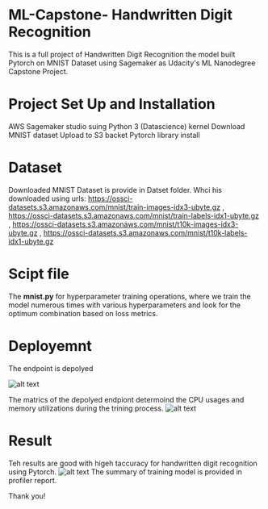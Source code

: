 # ML-Capstone- Handwritten Digit Recognition

This is a full project of Handwritten Digit Recognition the model built Pytorch on MNIST Dataset using Sagemaker as Udacity's ML Nanodegree Capstone Project.

# Project Set Up and Installation
AWS Sagemaker studio suing Python 3 (Datascience) kernel
Download MNIST dataset 
Upload to S3 backet
Pytorch library install

# Dataset
Downloaded MNIST Dataset is provide in Datset folder. Whci his downloaded using urls:
https://ossci-datasets.s3.amazonaws.com/mnist/train-images-idx3-ubyte.gz ,
https://ossci-datasets.s3.amazonaws.com/mnist/train-labels-idx1-ubyte.gz ,
https://ossci-datasets.s3.amazonaws.com/mnist/t10k-images-idx3-ubyte.gz ,
https://ossci-datasets.s3.amazonaws.com/mnist/t10k-labels-idx1-ubyte.gz

# Scipt file
The **mnist.py** for hyperparameter training operations, where we train the model numerous times with various hyperparameters and look for the optimum combination based on loss metrics.

# Deployemnt
The endpoint is depolyed 

![alt text](https://github.com/LittleAlchemy/ML-Capstone/raw/main/Handwritten%20digit%20recognition%20snapshots/endpoint.png?raw=true)

The matrics of the depolyed endpiont determoind the CPU usages and memory utilizations during the trining process.
![alt text](https://github.com/LittleAlchemy/ML-Capstone/raw/main/Handwritten%20digit%20recognition%20snapshots/endpoint%20monitor.png?raw=true)
# Result
Teh results are good with higeh taccuracy for handwritten digit recognition using Pytorch. 
![alt text](https://github.com/LittleAlchemy/ML-Image_classification_dog_breed/raw/main/screenshots/training%20jobs.png?raw=true)
The summary of training model is provided in profiler report. 

Thank you!
